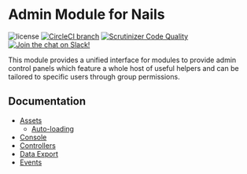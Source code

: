 # Admin Module for Nails

![license](https://img.shields.io/badge/license-MIT-green.svg)
[![CircleCI branch](https://img.shields.io/circleci/project/github/nails/module-admin.svg)](https://circleci.com/gh/nails/module-admin)
[![Scrutinizer Code Quality](https://scrutinizer-ci.com/g/nails/module-admin/badges/quality-score.png)](https://scrutinizer-ci.com/g/nails/module-admin)
[![Join the chat on Slack!](https://now-examples-slackin-rayibnpwqe.now.sh/badge.svg)](https://nails-app.slack.com/shared_invite/MTg1NDcyNjI0ODcxLTE0OTUwMzA1NTYtYTZhZjc5YjExMQ)


This module provides a unified interface for modules to provide admin control panels which feature a whole host of useful helpers and can be tailored to specific users through group permissions.


## Documentation

- [Assets](docs/assets/README.md)
    - [Auto-loading](docs/assets/autoloading.md)
- [Console](docs/console/README.md)
- [Controllers](docs/controllers/README.md)
- [Data Export](docs/data-export/README.md)
- [Events](docs/events/README.md)
